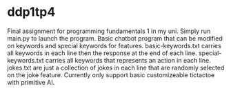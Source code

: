 # ddp1tp4
Final assignment for programming fundamentals 1 in my uni.
Simply run main.py to launch the program.
Basic chatbot program that can be modified on keywords and special keywords for features.
basic-keywords.txt carries all keywords in each line then the response at the end of each line.
special-keywords.txt carries all keywords that represents an action in each line.
jokes.txt are just a collection of jokes in each line that are randomly selected on the joke feature.
Currently only support basic customizeable tictactoe with primitive AI.
